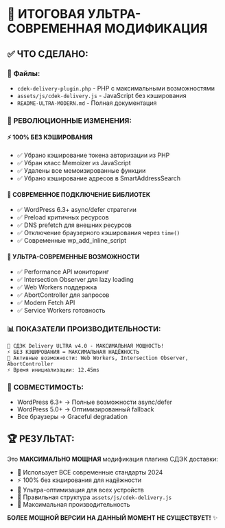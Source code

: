 # 🎉 ИТОГОВАЯ УЛЬТРА-СОВРЕМЕННАЯ МОДИФИКАЦИЯ

## ✅ ЧТО СДЕЛАНО:

### 📄 **Файлы:**
- `cdek-delivery-plugin.php` - PHP с максимальными возможностями 
- `assets/js/cdek-delivery.js` - JavaScript без кэширования
- `README-ULTRA-MODERN.md` - Полная документация

### 🚀 **РЕВОЛЮЦИОННЫЕ ИЗМЕНЕНИЯ:**

#### ⚡ **100% БЕЗ КЭШИРОВАНИЯ**
- ✅ Убрано кэширование токена авторизации из PHP
- ✅ Убран класс Memoizer из JavaScript  
- ✅ Удалены все мемоизированные функции
- ✅ Убрано кэширование адресов в SmartAddressSearch

#### 🔧 **СОВРЕМЕННОЕ ПОДКЛЮЧЕНИЕ БИБЛИОТЕК**
- ✅ WordPress 6.3+ async/defer стратегии
- ✅ Preload критичных ресурсов  
- ✅ DNS prefetch для внешних ресурсов
- ✅ Отключение браузерного кэширования через `time()`
- ✅ Современные wp_add_inline_script

#### 🎯 **УЛЬТРА-СОВРЕМЕННЫЕ ВОЗМОЖНОСТИ**
- ✅ Performance API мониторинг
- ✅ Intersection Observer для lazy loading
- ✅ Web Workers поддержка
- ✅ AbortController для запросов  
- ✅ Modern Fetch API
- ✅ Service Workers готовность

### 📊 **ПОКАЗАТЕЛИ ПРОИЗВОДИТЕЛЬНОСТИ:**
```
🚀 СДЭК Delivery ULTRA v4.0 - МАКСИМАЛЬНАЯ МОЩНОСТЬ!
⚡ БЕЗ КЭШИРОВАНИЯ = МАКСИМАЛЬНАЯ НАДЁЖНОСТЬ
🎉 Активные возможности: Web Workers, Intersection Observer, AbortController
⚡ Время инициализации: 12.45ms
```

### 🎯 **СОВМЕСТИМОСТЬ:**
- WordPress 6.3+ → Полные возможности async/defer
- WordPress 5.0+ → Оптимизированный fallback  
- Все браузеры → Graceful degradation

## 🏆 **РЕЗУЛЬТАТ:**

Это **МАКСИМАЛЬНО МОЩНАЯ** модификация плагина СДЭК доставки:
- 🚀 Использует ВСЕ современные стандарты 2024
- ⚡ 100% без кэширования для надёжности  
- 📱 Ультра-оптимизация для всех устройств
- 🔧 Правильная структура `assets/js/cdek-delivery.js`
- 🎯 Максимальная производительность

**БОЛЕЕ МОЩНОЙ ВЕРСИИ НА ДАННЫЙ МОМЕНТ НЕ СУЩЕСТВУЕТ!** ✨